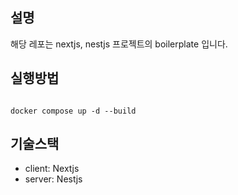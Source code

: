 ## 설명

해당 레포는 nextjs, nestjs 프로젝트의 boilerplate 입니다.

## 실행방법

```

docker compose up -d --build

```

## 기술스택

- client: Nextjs
- server: Nestjs
